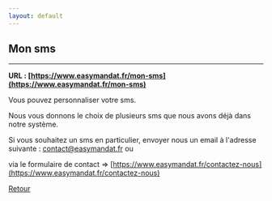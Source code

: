 ```yaml
---
layout: default
---
```


## Mon sms

---

**URL : [https://www.easymandat.fr/mon-sms](https://www.easymandat.fr/mon-sms)**

Vous pouvez personnaliser votre sms.

Nous vous donnons le choix de plusieurs sms que nous avons déjà dans notre système.

Si vous souhaitez un sms en particulier, envoyer nous un email à l'adresse suivante : <a href="mail:contact@easymandat.fr">contact@easymandat.fr</a> ou 

via le formulaire de contact => [https://www.easymandat.fr/contactez-nous](https://www.easymandat.fr/contactez-nous)

[Retour](./)
